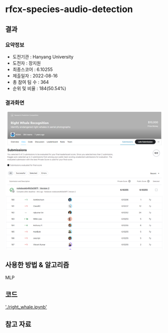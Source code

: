 # rfcx-species-audio-detection

## 결과

### 요약정보

- 도전기관 : Hanyang University
- 도전자 : 장지원
- 최종스코어 : 6.10255
- 제출일자 : 2022-08-16
- 총 참여 팀 수 : 364
- 순위 및 비율 : 184(50.54%)

### 결과화면

![leaderboard](./img/score.png)
![leaderboard](./img/leaderboard.png)

## 사용한 방법 & 알고리즘
MLP

## 코드
['./right_whale.ipynb'](./right_whale.ipynb)

## 참고 자료
